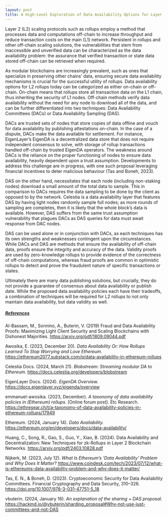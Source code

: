 ```yaml
---
layout: post
title: A High-Level Exploration of Data Availability Options for Layer 2 Rollups
---
```


Layer 2 (L2) scaling protocols such as rollups employ a method that processes data and computations off-chain to increase throughput and reduce transaction costs on the main (L1) network. Persistent in rollups and other off-chain scaling solutions, the vulnerabilities that stem from inaccessible and unverified data can be characterized as the data availability problem: the assurance that verified transaction or state data stored off-chain can be retrieved when required.

As modular blockchains are increasingly prevalent, such as ones that specialize in preserving other chains’ data, ensuring secure data availability mechanisms is crucial for the successful utility of rollups. Data availability options for L2 rollups today can be categorized as either on-chain or off-chain. On-chain means that rollups store all transaction data on the L1 chain, thus inheriting the security of L1 nodes. Off-chain methods verify data availability without the need for any node to download all of the data, and can be further differentiated into two techniques: Data Availability Committees (DACs) or Data Availability Sampling (DAS). 

DACs are trusted sets of nodes that store copies of data offline and vouch for data availability by publishing attestations on-chain. In the case of a dispute, DACs make the data available for settlement. For instance, EigenLayer’s EigenDA is a decentralized data store that does not require independent consensus to solve, with storage of rollup transactions handled off-chain by trusted EigenDA operators. The weakness around DACs is the reliance on the proper functioning of nodes to ensure data availability, heavily dependent upon a trust assumption. Developments to address this challenge are in progress, with one such proposal leveraging financial incentives to deter malicious behaviour (Tas and Boneh, 2023).

DAS on the other hand, necessitates that each node (including non-staking nodes) download a small amount of the total data to sample. This in comparison to DACs requires the data sampling to be done by the client as opposed to by the network. Celestia is a data availability layer that features DAS by having light nodes randomly sample full nodes; as more rounds of sampling are completes, then it is likely that the whole block’s data is available. However, DAS suffers from the same trust assumption vulnerability that plagues DACs as DAS queries for data must await response from DAC nodes. 

DAS can be used alone or in conjunction with DACs, as each techniques has its own strengths and weaknesses contingent upon the circumstances. While DACs and DAS are methods that ensure the availability of off-chain data, proofs ensure the integrity and accuracy of the data. Validity proofs are used by zero-knowledge rollups to provide evidence of the correctness of off-chain computations, whereas fraud proofs are common in optimistic rollups to detect and prove the fraudulent nature of specific transactions or states.

Ultimately there are many data publishing solutions, but crucially, they do not provide a guarantee of consensus about data availability or publish date. While the proposed data availability policies each have their tradeoffs, a combination of techniques will be required for L2 rollups to not only maintain data availability, but data validity as well.

<h5><ins>References</ins></h5>
Al-Bassam, M., Sonnino, A., Buterin, V. (2019) Fraud and Data Availability Proofs: Maximizing Light Client Security and Scaling Blockchains with Dishonest Majorities. <a href="https://arxiv.org/pdf/1809.09044.pdf">https://arxiv.org/pdf/1809.09044.pdf</a><br>

Awosika, E. (2023, December 20). <i>Data Availability Or: How Rollups Learned To Stop Worrying and Love Ethereum.</i> <a href="https://ethereum2077.substack.com/p/data-availability-in-ethereum-rollups">https://ethereum2077.substack.com/p/data-availability-in-ethereum-rollups</a><br>

Celestia Docs. (2024, March 21). <i>Blobstream: Streaming modular DA to Ethereum.</i> <a href="https://docs.celestia.org/developers/blobstream">https://docs.celestia.org/developers/blobstream</a><br>

EigenLayer Docs. (2024). <i>EigenDA Overview.</i> <a href="https://docs.eigenlayer.xyz/eigenda/overview">https://docs.eigenlayer.xyz/eigenda/overview</a><br>

emmanuel-awosika. (2023, December). <i>A taxonomy of data availability policies in (Ethereum) rollups.</i> [Online forum post]. Etc Research. <a href="https://ethresear.ch/t/a-taxonomy-of-data-availability-policies-in-ethereum-rollups/17949">https://ethresear.ch/t/a-taxonomy-of-data-availability-policies-in-ethereum-rollups/17949</a><br>

Ethereum. (2024, January 14). <i>Data Availability.</i> <a href="https://ethereum.org/en/developers/docs/data-availability/">https://ethereum.org/en/developers/docs/data-availability/</a><br>

Huang, C., Song, R., Gao, S., Guo, Y., Xiao, B. (2024). Data Availability and Decentralization: New Techniques for zk-Rollups in Layer 2 Blockchain Networks. <a href="https://arxiv.org/pdf/2403.10828.pdf">https://arxiv.org/pdf/2403.10828.pdf</a><br>

Nijkerk, M. (2023, July 12). <i>What Is Ethereum’s ‘Data Availability’ Problem and Why Does It Matter?</i> <a href="https://www.coindesk.com/tech/2023/07/12/what-is-ethereums-data-availability-problem-and-why-does-it-matter/">https://www.coindesk.com/tech/2023/07/12/what-is-ethereums-data-availability-problem-and-why-does-it-matter/</a><br>

Tas, E. N., & Boneh, D. (2023). Cryptoeconomic Security for Data Availability Committees. Financial Cryptography and Data Security, 310–326. <a href="https://doi.org/10.1007/978-3-031-47751-5_18">https://doi.org/10.1007/978-3-031-47751-5_18</a><br>

vbuterin. (2024, January 16). <i>An explanation of the sharing + DAS proposal.</i> <a href="https://hackmd.io/@vbuterin/sharding_proposal#Why-not-use-just-committees-and-not-DAS">https://hackmd.io/@vbuterin/sharding_proposal#Why-not-use-just-committees-and-not-DAS</a><br>
